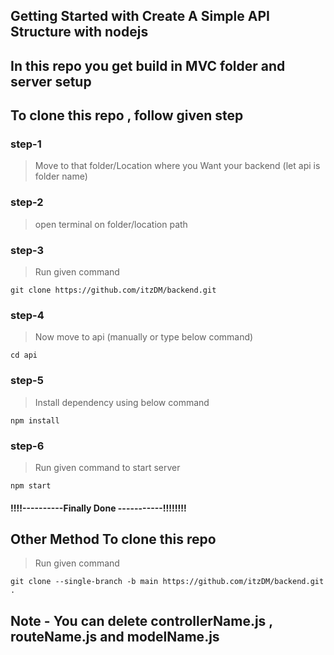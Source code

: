 ## Getting Started with Create A Simple API Structure with nodejs

## In this repo you get build in MVC folder and server setup 

## To clone this repo , follow given step

### step-1
> Move to that folder/Location where you Want your backend (let api is folder name)

### step-2
>open terminal on folder/location path


### step-3
>Run given command

```
git clone https://github.com/itzDM/backend.git
```
### step-4
>Now move to api (manually or type below command)

```
cd api
```

### step-5
>Install dependency using below command 

```
npm install
```
### step-6
>Run given command to start server

```
npm start
```
#### !!!!----------Finally Done -----------!!!!!!!!


## Other Method To clone this repo

>Run given command 

```
git clone --single-branch -b main https://github.com/itzDM/backend.git .
```

## Note - You can delete controllerName.js , routeName.js and modelName.js

